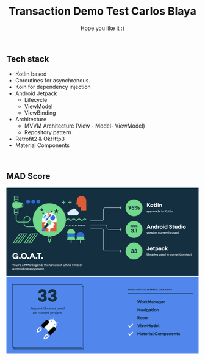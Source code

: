 <h1 align="center">Transaction Demo Test Carlos Blaya</h1>

<p align="center">
Hope you like it :)
</p>
</br>

## Tech stack
- Kotlin based
- Coroutines for asynchronous.
- Koin for dependency injection
- Android Jetpack
  - Lifecycle
  - ViewModel
  - ViewBinding
- Architecture
  - MVVM Architecture (View - Model- ViewModel)
  - Repository pattern
- Retrofit2 & OkHttp3
- Material Components
<br>

## MAD Score
<img src="/previews/summary.PNG"/>
<img src="/previews/jetpack.PNG"/>
